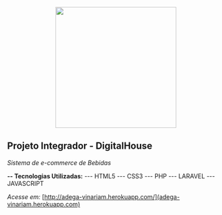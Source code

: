 <p align="center"><img src="https://raw.githubusercontent.com/murilloarruda/adega/master/public/img/logo/logo_vinariam.png" width="280"></p>

## Projeto Integrador - DigitalHouse

*Sistema de e-commerce de Bebidas*

**-- Tecnologias Utilizadas:**
--- HTML5
--- CSS3
--- PHP
--- LARAVEL
--- JAVASCRIPT

*Acesse em:* [http://adega-vinariam.herokuapp.com/](adega-vinariam.herokuapp.com)
